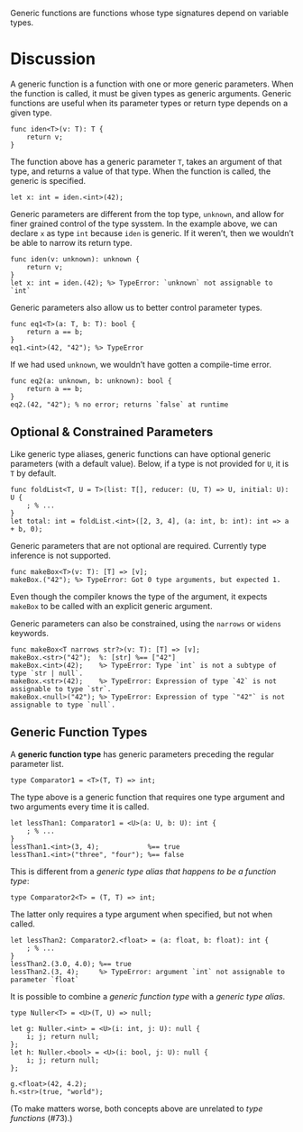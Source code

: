 Generic functions are functions whose type signatures depend on variable types.

# Discussion
A generic function is a function with one or more generic parameters. When the function is called, it must be given types as generic arguments. Generic functions are useful when its parameter types or return type depends on a given type.
```cp
func iden<T>(v: T): T {
	return v;
}
```
The function above has a generic parameter `T`, takes an argument of that type, and returns a value of that type. When the function is called, the generic is specified.
```cp
let x: int = iden.<int>(42);
```

Generic parameters are different from the top type, `unknown`, and allow for finer grained control of the type sysstem. In the example above, we can declare `x` as type `int` because `iden` is generic. If it weren’t, then we wouldn’t be able to narrow its return type.
```cp
func iden(v: unknown): unknown {
	return v;
}
let x: int = iden.(42); %> TypeError: `unknown` not assignable to `int`
```
Generic parameters also allow us to better control parameter types.
```cp
func eq1<T>(a: T, b: T): bool {
	return a == b;
}
eq1.<int>(42, "42"); %> TypeError
```
If we had used `unknown`, we wouldn’t have gotten a compile-time error.
```cp
func eq2(a: unknown, b: unknown): bool {
	return a == b;
}
eq2.(42, "42"); % no error; returns `false` at runtime
```

## Optional & Constrained Parameters
Like generic type aliases, generic functions can have optional generic parameters (with a default value). Below, if a type is not provided for `U`, it is `T` by default.
```cp
func foldList<T, U = T>(list: T[], reducer: (U, T) => U, initial: U): U {
	; % ...
}
let total: int = foldList.<int>([2, 3, 4], (a: int, b: int): int => a + b, 0);
```

Generic parameters that are not optional are required. Currently type inference is not supported.
```cp
func makeBox<T>(v: T): [T] => [v];
makeBox.("42"); %> TypeError: Got 0 type arguments, but expected 1.
```
Even though the compiler knows the type of the argument, it expects `makeBox` to be called with an explicit generic argument.

Generic parameters can also be constrained, using the `narrows` or `widens` keywords.
```cp
func makeBox<T narrows str?>(v: T): [T] => [v];
makeBox.<str>("42");  %: [str] %== ["42"]
makeBox.<int>(42);    %> TypeError: Type `int` is not a subtype of type `str | null`.
makeBox.<str>(42);    %> TypeError: Expression of type `42` is not assignable to type `str`.
makeBox.<null>("42"); %> TypeError: Expression of type `"42"` is not assignable to type `null`.
```

## Generic Function Types
A **generic function type** has generic parameters preceding the regular parameter list.
```cp
type Comparator1 = <T>(T, T) => int;
```
The type above is a generic function that requires one type argument and two arguments every time it is called.
```cp
let lessThan1: Comparator1 = <U>(a: U, b: U): int {
	; % ...
}
lessThan1.<int>(3, 4);            %== true
lessThan1.<int>("three", "four"); %== false
```

This is different from a *generic type alias that happens to be a function type*:
```cp
type Comparator2<T> = (T, T) => int;
```
The latter only requires a type argument when specified, but not when called.
```cp
let lessThan2: Comparator2.<float> = (a: float, b: float): int {
	; % ...
}
lessThan2.(3.0, 4.0); %== true
lessThan2.(3, 4);     %> TypeError: argument `int` not assignable to parameter `float`
```

It is possible to combine a *generic function type* with a *generic type alias*.
```cp
type Nuller<T> = <U>(T, U) => null;

let g: Nuller.<int> = <U>(i: int, j: U): null {
	i; j; return null;
};
let h: Nuller.<bool> = <U>(i: bool, j: U): null {
	i; j; return null;
};

g.<float>(42, 4.2);
h.<str>(true, "world");
```

(To make matters worse, both concepts above are unrelated to *type functions* (#73).)
